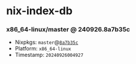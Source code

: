 # nix-index-db
### x86_64-linux/master @ 240926.8a7b35c
- Nixpkgs: `master`@[`8a7b35c`](https://github.com/NixOS/nixpkgs/commit/8a7b35c6ef8f13100f3f84e500f4020b844c4336)
- Platform: `x86_64-linux`
- Timestamp: `20240926004927`
